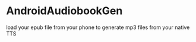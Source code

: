 # AndroidAudiobookGen
load your epub  file from your phone to generate mp3 files from your native TTS
